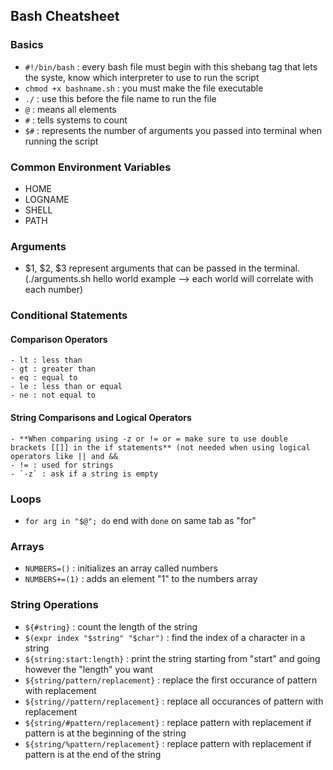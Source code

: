 ## Bash Cheatsheet
### Basics
  - `#!/bin/bash` : every bash file must begin with this shebang tag that lets the syste, know which interpreter to use to run the script
  - `chmod +x bashname.sh` : you must make the file executable
  - `./` : use this before the file name to run the file
  - `@` : means all elements
  - `#` : tells systems to count
  - `$#` : represents the number of arguments you passed into terminal when running the script

### Common Environment Variables
  - HOME
  - LOGNAME
  - SHELL
  - PATH

### Arguments
  - $1, $2, $3 represent arguments that can be passed in the terminal. (./arguments.sh hello world example --> each world will correlate with each number)

### Conditional Statements
  #### Comparison Operators
    - lt : less than
    - gt : greater than
    - eq : equal to
    - le : less than or equal
    - ne : not equal to
  #### String Comparisons and Logical Operators
    - **When comparing using -z or != or = make sure to use double brackets [[]] in the if statements** (not needed when using logical operators like || and &&
    - != : used for strings 
    - `-z` : ask if a string is empty

### Loops
  - `for arg in "$@"; do` end with `done` on same tab as "for"

### Arrays
  - `NUMBERS=()` : initializes an array called numbers
  - `NUMBERS+=(1)` : adds an element "1" to the numbers array

### String Operations
  - `${#string}` : count the length of the string
  - `$(expr index "$string" "$char")` : find the index of a character in a string
  - `${string:start:length}` : print the string starting from "start" and going however the "length" you want
  - `${string/pattern/replacement}` : replace the first occurance of pattern with replacement
  - `${string//pattern/replacement}` : replace all occurances of pattern with replacement
  - `${string/#pattern/replacement}` : replace pattern with replacement if pattern is at the beginning of the string
  - `${string/%pattern/replacement}` : replace pattern with replacement if pattern is at the end of the string
